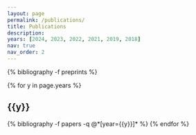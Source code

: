 ```yaml
---
layout: page
permalink: /publications/
title: Publications
description:
years: [2024, 2023, 2022, 2021, 2019, 2018]
nav: true
nav_order: 2
---
```

<!-- _pages/publications.md -->
<div class="publications">

<!-- <h2 class="year">Preprints</h2> -->

{% bibliography -f preprints %}

{% for y in page.years %}
  <h2 class="year">{{y}}</h2>
  {% bibliography -f papers -q @*[year={{y}}]* %}
{% endfor %}

</div>
